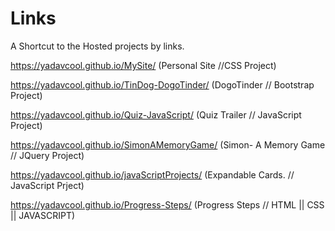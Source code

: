 # Links
A Shortcut to the Hosted projects by links.

https://yadavcool.github.io/MySite/        (Personal Site  //CSS Project)

https://yadavcool.github.io/TinDog-DogoTinder/           (DogoTinder // Bootstrap Project)

https://yadavcool.github.io/Quiz-JavaScript/              (Quiz Trailer // JavaScript Project)

https://yadavcool.github.io/SimonAMemoryGame/              (Simon- A Memory Game // JQuery Project)

https://yadavcool.github.io/javaScriptProjects/             (Expandable Cards. // JavaScript Prject)

https://yadavcool.github.io/Progress-Steps/                   (Progress Steps // HTML || CSS || JAVASCRIPT)
